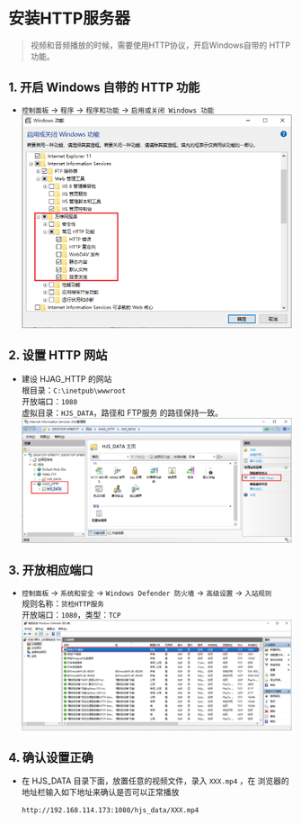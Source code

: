 # 安装HTTP服务器

> 视频和音频播放的时候，需要使用HTTP协议，开启Windows自带的 HTTP 功能。

## 1. 开启 Windows 自带的 HTTP 功能

- `控制面板` → `程序` → `程序和功能` → `启用或关闭 Windows 功能`  
  ![image-20240414044408027](images/image-20240414044408027.png)

## 2. 设置 HTTP 网站

- 建设 HJAG_HTTP 的网站  
  根目录：`C:\inetpub\wwwroot`  
  开放端口：`1080`  
  虚拟目录：`HJS_DATA`，路径和 FTP服务 的路径保持一致。  
  ![image-20240414045033125](images/image-20240414045033125.png)

## 3. 开放相应端口

- `控制面板` → `系统和安全` → `Windows Defender 防火墙` → `高级设置` → `入站规则`  
  规则名称：`货检HTTP服务`  
  开放端口：`1080`，类型：`TCP`  
  ![image-20240414045540943](images/image-20240414045540943.png)  

## 4. 确认设置正确

- 在 HJS_DATA 目录下面，放置任意的视频文件，录入 `XXX.mp4` ，在 浏览器的地址栏输入如下地址来确认是否可以正常播放  

  ```
  http://192.168.114.173:1080/hjs_data/XXX.mp4
  ```

  
